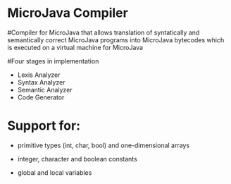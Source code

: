 # MicroJava Compiler

#Compiler for MicroJava that allows translation of syntatically and semantically correct MicroJava programs into MicroJava bytecodes which is executed on a virtual machine for MicroJava

#Four stages in implementation
  - Lexis Analyzer
  - Syntax Analyzer
  - Semantic Analyzer
  - Code Generator

# Support for: 
   - primitive types (int, char, bool) and one-dimensional arrays
   
   - integer, character and boolean constants
   
   - global and local variables
